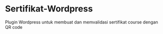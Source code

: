 # Sertifikat-Wordpress
Plugin Wordpress untuk membuat dan memvalidasi sertifikat course dengan QR code
